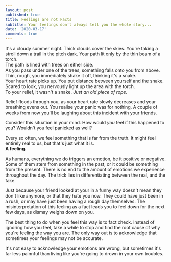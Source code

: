 ```yaml
---
layout: post
published: true
title: Feelings are not Facts
subtitle: Your feelings don't always tell you the whole story...
date: '2020-03-17'
comments: true
---
```

It's a cloudy summer night. Thick clouds cover the skies. You're taking a stroll down a trail in the pitch dark. Your path lit only by the thin beam of a torch.  
The path is lined with trees on either side.  
As you pass under one of the trees, something falls onto you from above. Thin, rough, you immediately shake it off, thinking it's a snake.  
Your heart rate picks up. You put distance between yourself and the snake. Scared to look, you nervously light up the area with the torch.  
To your relief, it wasn't a snake. _Just an old piece of rope._  

Relief floods through you, as your heart rate slowly decreases and your breathing evens out. You realise your panic was for nothing. A couple of weeks from now you'll be laughing about this incident with your friends.  

Consider this situation in your mind. How would _you_ feel if this happened to you? Wouldn't you feel panicked as well?

Every so often, we feel something that is far from the truth. It might feel entirely real to us, but that's just what it is.  
__A feeling.__  

As humans, everything we do triggers an emotion, be it positive or negative. Some of them stem from something in the past, or it could be something from the present. There is no end to the amount of emotions we experience throughout the day. The trick lies in differentiating between the real, and the fake.  

Just because your friend looked at your in a funny way doesn't mean they don't like anymore, or that they hate you now. They could have just been in a rush, or may have just been having a rough day themselves. The misinterpretation of this feeling as a fact leads you to feel down for the next few days, as dismay weighs down on you.  

The best thing to do when you feel this way is to fact check. Instead of ignoring how you feel, take a while to stop and find the root cause of why you're feeling the way you are. The only way out is to acknowledge that sometimes your feelings may not be accurate.  

It's not easy to acknowledge your emotions are wrong, but sometimes it's far less painnful than living like you're going to drown in your own troubles. 

